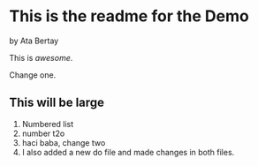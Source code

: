 This is the readme for the Demo
===============================

by Ata Bertay

This is *awesome*.

Change one.

## This will be large

1. Numbered list
2. number t2o
3. haci baba, change two
4. I also added a new do file and made changes in both files.
